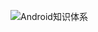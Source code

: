 

![Android知识体系](http://r.photo.store.qq.com/psb?/V14L47VC0w3vOf/om77mkTCwruCvqTpzY5IXxDjtqgzbsiOAUjg*XghseE!/r/dDUBAAAAAAAA)